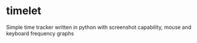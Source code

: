 # timelet
Simple time tracker written in python with screenshot capability, mouse and keyboard frequency graphs

